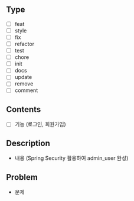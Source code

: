 ## Type

- [ ] feat
- [ ] style
- [ ] fix
- [ ] refactor
- [ ] test
- [ ] chore
- [ ] init
- [ ] docs
- [ ] update
- [ ] remove
- [ ] comment

## Contents

- [ ] 기능 (로그인, 회원가입)

## Description

- 내용 (Spring Security 활용하여 admin_user 완성)

## Problem

- 문제